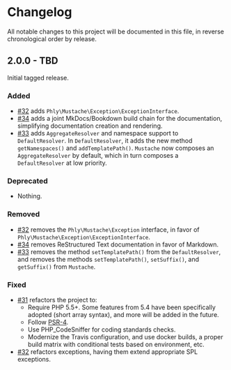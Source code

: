 # Changelog

All notable changes to this project will be documented in this file, in reverse chronological order by release.

## 2.0.0 - TBD

Initial tagged release.

### Added

- [#32](https://github.com/phly/mustach/pull/32) adds
  `Phly\Mustache\Exception\ExceptionInterface`.
- [#34](https://github.com/phly/mustach/pull/34) adds a joint MkDocs/Bookdown
  build chain for the documentation, simplifying documentation creation and
  rendering.
- [#33](https://github.com/phly/mustach/pull/33) adds `AggregateResolver` and
  namespace support to `DefaultResolver`. In `DefaultResolver`, it adds the new
  method `getNamespaces()` and `addTemplatePath()`. `Mustache` now composes an
  `AggregateResolver` by default, which in turn composes a `DefaultResolver` at
  low priority.

### Deprecated

- Nothing.

### Removed

- [#32](https://github.com/phly/mustach/pull/32) removes the
  `Phly\Mustache\Exception` interface, in favor of
  `Phly\Mustache\Exception\ExceptionInterface`.
- [#34](https://github.com/phly/mustach/pull/34) removes ReStructured Text
  documentation in favor of Markdown.
- [#33](https://github.com/phly/mustach/pull/33) removes the method
  `setTemplatePath()` from the `DefaultResolver`, and removes the methods
  `setTemplatePath()`, `setSuffix()`, and `getSuffix()` from `Mustache`.

### Fixed

- [#31](https://github.com/phly/mustach/pull/31) refactors the project to:
    - Require PHP 5.5+. Some features from 5.4 have been specifically adopted
      (short array syntax), and more will be added in the future.
    - Follow [PSR-4](http://www.php-fig.org/psr/psr-4/).
    - Use PHP_CodeSniffer for coding standards checks.
    - Modernize the Travis configuration, and use docker builds, a proper build
      matrix with conditional tests based on environment, etc.
- [#32](https://github.com/phly/mustach/pull/32) refactors exceptions, having
  them extend appropriate SPL exceptions.
